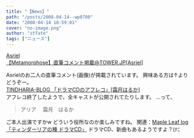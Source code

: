 ```yaml
---
title: "【News】"
path: "/posts/2008-04-14--wp0700"
date: "2008-04-14 10:59:01"
cover: "no-image.png"
author: "stfate"
tags: ["ニュース"]
---
```


<style type="text/css">
<!--
p {white-space: pre-wrap};
-->
</style>

<a class="topics" href="http://www.towerrecords.co.jp/sitemap/CSfGpSearchResults.jsp?keyword=AllCatalog&entry=FVCG-1031%2CFVCG-1032&SEARCH_GENRE=ALL&GOODS_SORT_CD=101&S_ROW=S_TIT&page=1&commentId=2321" target="_blank">Asriel 【Metamorphose】直筆コメント掲載@TOWER.JP</a><span class="junre">[<a href="http://www.asriel.jp/m/" target="_blank">Asriel</a>]</span>
<div class="news">Asrielのお二人の直筆コメント(画像)が掲載されています。
興味ある方は↑よりどうぞー。</div>
<a class="topics" href="http://tindharia.jugem.jp/" target="_blank">TINDHARIA-BLOG 「ドラマCDのアフレコ」</a><span class="junre">[<a href="http://shimotsukin.com/" target="_blank">霜月はるか</a>]</span>
<div class="news">アフレコ終了したようで、全キャストが公開されてたりします。
…って、<blockquote>アリア
　霜月　はるか</blockquote>ご本人出演ですかw
どういう役所なのか楽しみですね。
関連：<a href="http://shimotsukin.jugem.jp/" target="_blank">Maple Leaf log 「ティンダーリアの種 ドラマCD」</a>
ドラマCD、新曲もあるようですよ？(ﾅﾆ</div>
